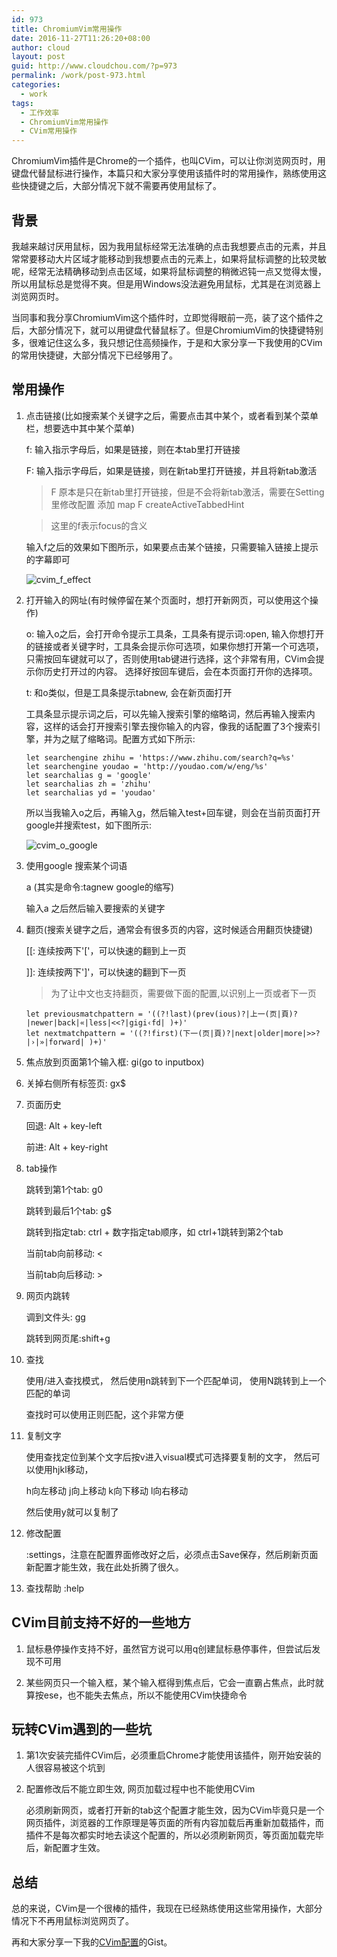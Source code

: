 ```yaml
---
id: 973
title: ChromiumVim常用操作
date: 2016-11-27T11:26:20+08:00
author: cloud
layout: post
guid: http://www.cloudchou.com/?p=973
permalink: /work/post-973.html
categories:  
  - work
tags:
  - 工作效率
  - ChromiumVim常用操作
  - CVim常用操作
---
```


ChromiumVim插件是Chrome的一个插件，也叫CVim，可以让你浏览网页时，用键盘代替鼠标进行操作，本篇只和大家分享使用该插件时的常用操作，熟练使用这些快捷键之后，大部分情况下就不需要再使用鼠标了。


##  背景

我越来越讨厌用鼠标，因为我用鼠标经常无法准确的点击我想要点击的元素，并且常常要移动大片区域才能移动到我想要点击的元素上，如果将鼠标调整的比较灵敏呢，经常无法精确移动到点击区域，如果将鼠标调整的稍微迟钝一点又觉得太慢，所以用鼠标总是觉得不爽。但是用Windows没法避免用鼠标，尤其是在浏览器上浏览网页时。

当同事和我分享ChromiumVim这个插件时，立即觉得眼前一亮，装了这个插件之后，大部分情况下，就可以用键盘代替鼠标了。但是ChromiumVim的快捷键特别多，很难记住这么多，我只想记住高频操作，于是和大家分享一下我使用的CVim的常用快捷键，大部分情况下已经够用了。


## 常用操作

1.  点击链接(比如搜索某个关键字之后，需要点击其中某个，或者看到某个菜单栏，想要选中其中某个菜单)

    f: 输入指示字母后，如果是链接，则在本tab里打开链接
 
    F: 输入指示字母后，如果是链接，则在新tab里打开链接，并且将新tab激活

    > F 原本是只在新tab里打开链接，但是不会将新tab激活，需要在Setting里修改配置 添加 map F createActiveTabbedHint

    > 这里的f表示focus的含义

    输入f之后的效果如下图所示，如果要点击某个链接，只需要输入链接上提示的字幕即可

    ![cvim_f_effect](/assets/blogimgs/cvim_f_effect.png)

2.  打开输入的网址(有时候停留在某个页面时，想打开新网页，可以使用这个操作)

    o: 输入o之后，会打开命令提示工具条，工具条有提示词:open, 输入你想打开的链接或者关键字时，工具条会提示你可选项，如果你想打开第一个可选项，只需按回车键就可以了，否则使用tab键进行选择，这个非常有用，CVim会提示你历史打开过的内容。 选择好按回车键后，会在本页面打开你的选择项。

    t:  和o类似，但是工具条提示tabnew, 会在新页面打开

    工具条显示提示词之后，可以先输入搜索引擎的缩略词，然后再输入搜索内容，这样的话会打开搜索引擎去搜你输入的内容，像我的话配置了3个搜索引擎，并为之赋了缩略词。配置方式如下所示: 

    ```
    let searchengine zhihu = 'https://www.zhihu.com/search?q=%s'
    let searchengine youdao = 'http://youdao.com/w/eng/%s'
    let searchalias g = 'google'
    let searchalias zh = 'zhihu'
    let searchalias yd = 'youdao'
    ```

    所以当我输入o之后，再输入g，然后输入test+回车键，则会在当前页面打开google并搜索test，如下图所示:

    ![cvim_o_google](/assets/blogimgs/cvim_o_google.png)

3.  使用google 搜索某个词语 

    a (其实是命令:tagnew google的缩写)

    输入a 之后然后输入要搜索的关键字


4.  翻页(搜索关键字之后，通常会有很多页的内容，这时候适合用翻页快捷键) 

    [[:  连续按两下'['，可以快速的翻到上一页  

    ]]:  连续按两下']'，可以快速的翻到下一页  

    > 为了让中文也支持翻页，需要做下面的配置,以识别上一页或者下一页

    ```
    let previousmatchpattern = '((?!last)(prev(ious)?|上一(页|頁)?|newer|back|«|less|<<?|gigi‹fd| )+)'
    let nextmatchpattern = '((?!first)(下一(页|頁)?|next|older|more|>>?|›|»|forward| )+)'
    ```

5.  焦点放到页面第1个输入框: gi(go to inputbox)

6.  关掉右侧所有标签页: gx$

7.  页面历史
   
    回退: Alt + key-left
   
    前进: Alt + key-right

8.  tab操作
   
    跳转到第1个tab: g0   

    跳转到最后1个tab: g$

    跳转到指定tab: ctrl + 数字指定tab顺序，如 ctrl+1跳转到第2个tab

    当前tab向前移动: <

    当前tab向后移动: >

9.  网页内跳转

    调到文件头: gg 

    跳转到网页尾:shift+g 

10.  查找

     使用/进入查找模式， 然后使用n跳转到下一个匹配单词， 使用N跳转到上一个匹配的单词

     查找时可以使用正则匹配，这个非常方便

11.  复制文字

     使用查找定位到某个文字后按v进入visual模式可选择要复制的文字， 然后可以使用hjkl移动，

     h向左移动 j向上移动 k向下移动 l向右移动 

     然后使用y就可以复制了

12.  修改配置 

     :settings，注意在配置界面修改好之后，必须点击Save保存，然后刷新页面新配置才能生效，我在此处折腾了很久。

13.  查找帮助 :help

## CVim目前支持不好的一些地方

1.  鼠标悬停操作支持不好，虽然官方说可以用q创建鼠标悬停事件，但尝试后发现不可用

2.  某些网页只一个输入框，某个输入框得到焦点后，它会一直霸占焦点，此时就算按ese，也不能失去焦点，所以不能使用CVim快捷命令


## 玩转CVim遇到的一些坑

1.  第1次安装完插件CVim后，必须重启Chrome才能使用该插件，刚开始安装的人很容易被这个坑到

2.  配置修改后不能立即生效, 网页加载过程中也不能使用CVim

    必须刷新网页，或者打开新的tab这个配置才能生效，因为CVim毕竟只是一个网页插件，浏览器的工作原理是等页面的所有内容加载后再重新加载插件，而插件不是每次都实时地去读这个配置的，所以必须刷新网页，等页面加载完毕后，新配置才生效。

## 总结

总的来说，CVim是一个很棒的插件，我现在已经熟练使用这些常用操作，大部分情况下不再用鼠标浏览网页了。

再和大家分享一下我的[CVim配置](https://gist.github.com/cloudchou/b280814bd87bc0013967f4fd68f38fd0)的Gist。







   ​